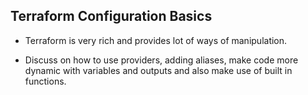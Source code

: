 ## Terraform Configuration Basics

- Terraform is very rich and provides lot of ways of manipulation.

- Discuss on how to use providers, adding aliases, make code more dynamic with variables and outputs and also make use of built in functions.

